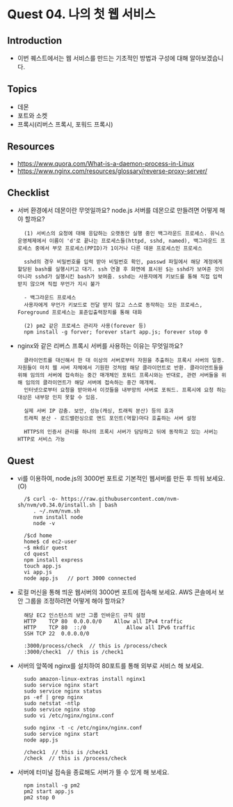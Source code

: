 # Quest 04. 나의 첫 웹 서비스

## Introduction
* 이번 퀘스트에서는 웹 서비스를 만드는 기초적인 방법과 구성에 대해 알아보겠습니다.

## Topics
* 데몬
* 포트와 소켓
* 프록시(리버스 프록시, 포워드 프록시)

## Resources
* https://www.quora.com/What-is-a-daemon-process-in-Linux
* https://www.nginx.com/resources/glossary/reverse-proxy-server/

## Checklist
* 서버 환경에서 데몬이란 무엇일까요? node.js 서버를 데몬으로 만들려면 어떻게 해야 할까요?

        (1) 서비스의 요청에 대해 응답하는 오랫동안 실행 중인 백그라운드 프로세스. 유닉스 운영체제에서 이름이 'd'로 끝나는 프로세스들(httpd, sshd, named), 백그라운드 프로세스 중에서 부모 프로세스(PPID)가 1이거나 다른 데몬 프로세스인 프로세스

        sshd의 경우 비밀번호를 입력 받아 비밀번호 확인, passwd 파일에서 해당 계정에게 할당된 bash를 실행시키고 대기. ssh 연결 후 화면에 표시된 $는 sshd가 보여준 것이 아니라 sshd가 실행시킨 bash가 보여줌. sshd는 사용자에게 키보드를 통해 직접 입력 받지 않으며 직접 무언가 지시 불가

        - 백그라운드 프로세스
        사용자에게 무언가 키보드로 전달 받지 않고 스스로 동작하는 모든 프로세스, Foreground 프로세스는 표준입출력장치를 통해 대화

        (2) pm2 같은 프로세스 관리자 사용(forever 등)
        npm install -g forver; forever start app.js; forever stop 0

* nginx와 같은 리버스 프록시 서버를 사용하는 이유는 무엇일까요?

        클라이언트를 대신해서 한 대 이상의 서버로부터 자원을 추출하는 프록시 서버의 일종. 자원들이 마치 웹 서버 자체에서 기원한 것처럼 해당 클라이언트로 반환. 클라이언트들을 위해 임의의 서버에 접속하는 중간 매개체인 포워드 프록시와는 반대로, 관련 서버들을 위해 임의의 클라이언트가 해당 서버에 접속하는 중간 매개체.
        인터넷으로부터 요청을 받아와서 이것들을 내부망의 서버로 포워드. 프록시에 요청 하는 대상은 내부망 인지 못할 수 있음.

        실제 서버 IP 감춤. 보안, 성능(캐싱, 트래픽 분산) 등의 효과
        트래픽 분산 - 로드밸런싱으로 앤드 포인트(역할)마다 호출하는 서버 설정

        HTTPS의 인증서 관리를 하나의 프록시 서버가 담당하고 뒤에 동작하고 있는 서버는 HTTP로 서비스 가능

## Quest
* vi를 이용하여, node.js의 3000번 포트로 기본적인 웹서버를 만든 후 띄워 보세요.(O)

        /$ curl -o- https://raw.githubusercontent.com/nvm-sh/nvm/v0.34.0/install.sh | bash
           . ~/.nvm/nvm.sh
           nvm install node
           node -v

        /$cd home
        home$ cd ec2-user
        ~$ mkdir quest
        cd quest
        npm install express
        touch app.js
        vi app.js
        node app.js   // port 3000 connected

* 로컬 머신을 통해 띄운 웹서버의 3000번 포트에 접속해 보세요. AWS 콘솔에서 보안 그룹을 조정하려면 어떻게 해야 할까요?

        해당 EC2 인스턴스의 보안 그룹 인바운드 규칙 설정
        HTTP	TCP	80	0.0.0.0/0	 Allow all IPv4 traffic
        HTTP	TCP	80	::/0	         Allow all IPv6 traffic
        SSH	TCP	22	0.0.0.0/0

        :3000/process/check  // this is /process/check
        :3000/check1  // this is /check1

* 서버의 앞쪽에 nginx를 설치하여 80포트를 통해 외부로 서비스 해 보세요.

        sudo amazon-linux-extras install nginx1
        sudo service nginx start
        sudo service nginx status
        ps -ef | grep nginx
        sudo netstat -ntlp
        sudo service nginx stop
        sudo vi /etc/nginx/nginx.conf

        sudo nginx -t -c /etc/nginx/nginx.conf
        sudo service nginx start
        node app.js

        /check1  // this is /check1
        /check  // this is /process/check

* 서버에 터미널 접속을 종료해도 서버가 뜰 수 있게 해 보세요.

        npm install -g pm2
        pm2 start app.js
        pm2 stop 0
